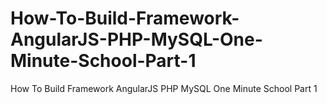 # How-To-Build-Framework-AngularJS-PHP-MySQL-One-Minute-School-Part-1
How To Build Framework AngularJS PHP MySQL One Minute School Part 1

